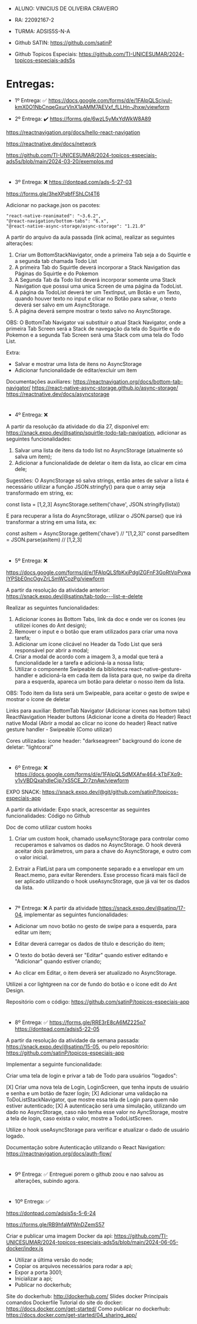 - ALUNO: VINICIUS DE OLIVEIRA CRAVEIRO
- RA: 22092167-2
- TURMA: ADSIS5S-N-A

- Github SATIN: https://github.com/satinP
- Github Topicos Especiais:  https://github.com/TI-UNICESUMAR/2024-topicos-especiais-ads5s

# Entregas:
- 1º Entrega: :white_check_mark:
https://docs.google.com/forms/d/e/1FAIpQLScjvul-kmX0O1NbCnqeGxurVlnX1aAMM7AEVxf_fLLHn-Jhxw/viewform

- 2º Entrega: :heavy_check_mark:
 https://forms.gle/6wzL5yMxYdWkW8A89

 https://reactnavigation.org/docs/hello-react-navigation

 https://reactnative.dev/docs/network

 https://github.com/TI-UNICESUMAR/2024-topicos-especiais-ads5s/blob/main/2024-03-20/exemplos.md

 # 

- 3º Entrega: :x:
 https://dontpad.com/ads-5-27-03
 
 https://forms.gle/3heXPqbfFShLCt4T6

 Adicionar no package.json os pacotes: 

    "react-native-reanimated": "~3.6.2",
    "@react-navigation/bottom-tabs": "6.x",
    "@react-native-async-storage/async-storage": "1.21.0"

A partir do arquivo da aula passada (link acima), realizar as seguintes alterações:

1. Criar um BottomStackNavigator, onde a primeira Tab seja a do Squirtle e a segunda tab chamada Todo List
2. A primeira Tab do Squirtle deverá incorporar a Stack Navigation das Páginas do Squirtle e do Pokemon
3. A Segunda Tab da Todo list deverá incorporar somente uma Stack Navigation que possui uma unica Screen de uma página da TodoList.
4. A página da TodoList deverá ter um TextInput, um Botão e um Texto, quando houver texto no input e clicar no Botão para salvar, o texto deverá ser salvo em um AsyncStorage.
5. A página deverá sempre mostrar o texto salvo no AsyncStorage.

OBS: O BottomTab Navigator vai substituir o atual Stack Navigator, onde a primeira Tab Screen será a Stack de navegação da tela do Squirtle e do Pokemon e a segunda Tab Screen será uma Stack com uma tela do Todo List.

Extra:

- Salvar e mostrar uma lista de itens no AsyncStorage
- Adicionar funcionalidade de editar/excluir um item

Documentações auxiliares:
https://reactnavigation.org/docs/bottom-tab-navigator/
https://react-native-async-storage.github.io/async-storage/
https://reactnative.dev/docs/asyncstorage

# 

- 4º Entrega: :x:

A partir da resolução da atividade do dia 27, disponível em: https://snack.expo.dev/@satinp/squirtle-todo-tab-navigation, adicionar as seguintes funcionalidades:

1. Salvar uma lista de itens da todo list no AsyncStorage (atualmente só salva um item);
2. Adicionar a funcionalidade de deletar o item da lista, ao clicar em cima dele;

Sugestões:
O AsyncStorage só salva strings, então antes de salvar a lista é necessário utilizar a função JSON.stringfy() para que o array seja transformado em string, ex:

const lista = [1,2,3]
AsyncStorage.setItem('chave', JSON.stringify(lista))

E para recuperar a lista do AsyncStorage, utilizar o JSON.parse() que irá transformar a string em uma lista, ex:

const asItem = AsyncStorage.getItem('chave') // "[1,2,3]"
const parsedItem = JSON.parse(asItem) // [1,2,3]

# 

- 5º Entrega: :x:

https://docs.google.com/forms/d/e/1FAIpQLSfbKxjPdgIZGFnF3GoRtVpPvwaIYPSbE0ncOgvZrLSmWCozPg/viewform

A partir da resolução da atividade anterior: https://snack.expo.dev/@satinp/tab-todo---list-e-delete

Realizar as seguintes funcionalidades:

1. Adicionar ícones às Bottom Tabs, link da doc e onde ver os ícones (eu utilizei ícones do Ant design);
2. Remover o input e o botão que eram utilizados para criar uma nova tarefa;
3. Adicionar um ícone clicável no Header da Todo List que será responsável por abrir a modal;
4. Criar a modal de acordo com a imagem 3, a modal que terá a funcionalidade ler a tarefa e adicioná-la a nossa lista;
5. Utilizar o componente Swipeable da biblioteca react-native-gesture-handler e adicioná-la em cada item da lista para que, no swipe da direita para a esquerda, apareca um botão para deletar o nosso item da lista.

OBS: Todo item da lista será um Swipeable, para aceitar o gesto de swipe e mostrar o ícone de deletar

Links para auxiliar:
BottomTab Navigator (Adicionar icones nas bottom tabs)
ReactNavigation Header buttons (Adicionar icone a direita do Header)
React native Modal (Abrir a modal ao clicar no icone do header)
React native gesture handler - Swipeable (Como utilizar)

Cores utilizadas:
ícone header: "darkseagreen"
background do ícone de deletar: "lightcoral"

#

- 6º Entrega: :x:
https://docs.google.com/forms/d/e/1FAIpQLSdMXAfw464-kTbFXq9-v1vVBDQxahdleCjp7xS5CE_Zr7znAw/viewform

EXPO SNACK: https://snack.expo.dev/@git/github.com/satinP/topicos-especiais-app

A partir da atividade: Expo snack, acrescentar as seguintes funcionalidades:
Código no Github

Doc de como utilizar custom hooks

1. Criar um custom hook, chamado useAsyncStorage para controlar como recuperamos e salvamos os dados no AsyncStorage. O hook deverá aceitar dois parâmetros, um para a chave do AsyncStorage, e outro com o valor inicial.

2. Extrair a FlatList para um componente separado e a envelopar em um React.memo, para evitar Rerenders. Esse processo ficará mais fácil de ser aplicado utilizando o hook useAsyncStorage, que já vai ter os dados da lista.

#

- 7º Entrega: :x:
A partir da atividade https://snack.expo.dev/@satinp/17-04, implementar as seguintes funcionalidades:

- Adicionar um novo botão no gesto de swipe para a esquerda, para editar um item;
- Editar deverá carregar os dados de título e descrição do item;
- O texto do botão deverá ser "Editar" quando estiver editando e "Adicionar" quando estiver criando;
- Ao clicar em Editar, o item deverá ser atualizado no AsyncStorage.

Utilizei a cor lightgreen na cor de fundo do botão e o ícone edit do Ant Design.

Repositório com o código: https://github.com/satinP/topicos-especiais-app

#

- 8º Entrega: :white_check_mark:
https://forms.gle/RRE3rE8cA6MZ225q7
https://dontpad.com/adsis5-22-05

A partir da resolução da atividade da semana passada: https://snack.expo.dev/@satinp/15-05, ou pelo repositório: https://github.com/satinP/topicos-especiais-app

Implementar a seguinte funcionalidade:

Criar uma tela de login e privar a tab de Todo para usuários "logados":

[X] Criar uma nova tela de Login, LoginScreen, que tenha inputs de usuário e senha e um botão de fazer login;
[X] Adicionar uma validação na ToDoListStackNavigator, que mostre essa tela de Login para quem não estiver autenticado;
[X] A autenticação será uma simulação, utilizando um dado no AsyncStorage, caso não tenha esse valor no AyncStorage, mostre a tela de login, caso exista o valor, mostre a TodoListScreen.

Utilize o hook useAsyncStorage para verificar e atualizar o dado de usuário logado.

Documentação sobre Autenticação utilizando o React Navigation: https://reactnavigation.org/docs/auth-flow/

#

- 9º Entrega: :white_check_mark:
Entreguei porem o github zoou e nao salvou as alterações, subindo agora.

#

- 10º Entrega: :white_check_mark:

https://dontpad.com/adsis5s-5-6-24

https://forms.gle/RB9hfaWfWnDZemS57

Criar e publicar uma imagem Docker da api: https://github.com/TI-UNICESUMAR/2024-topicos-especiais-ads5s/blob/main/2024-06-05-docker/index.js

- Utilizar a última versão do node;
- Copiar os arquivos necessários para rodar a api;
- Expor a porta 3001;
- Inicializar a api;
- Publicar no dockerhub;


Site do dockerhub: http://dockerhub.com/
Slides docker 
Principais comandos Dockerfile
Tutorial do site do docker: https://docs.docker.com/get-started/
Como publicar no dockerhub: https://docs.docker.com/get-started/04_sharing_app/